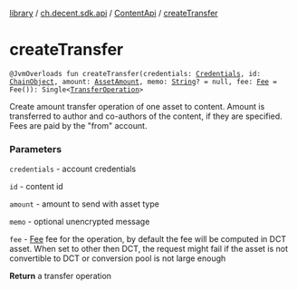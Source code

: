 [library](../../index.md) / [ch.decent.sdk.api](../index.md) / [ContentApi](index.md) / [createTransfer](./create-transfer.md)

# createTransfer

`@JvmOverloads fun createTransfer(credentials: `[`Credentials`](../../ch.decent.sdk.crypto/-credentials/index.md)`, id: `[`ChainObject`](../../ch.decent.sdk.model/-chain-object/index.md)`, amount: `[`AssetAmount`](../../ch.decent.sdk.model/-asset-amount/index.md)`, memo: `[`String`](https://kotlinlang.org/api/latest/jvm/stdlib/kotlin/-string/index.html)`? = null, fee: `[`Fee`](../../ch.decent.sdk.model/-fee/index.md)` = Fee()): Single<`[`TransferOperation`](../../ch.decent.sdk.model.operation/-transfer-operation/index.md)`>`

Create amount transfer operation of one asset to content. Amount is transferred to author and co-authors of the content, if they are specified.
Fees are paid by the "from" account.

### Parameters

`credentials` - account credentials

`id` - content id

`amount` - amount to send with asset type

`memo` - optional unencrypted message

`fee` - [Fee](../../ch.decent.sdk.model/-fee/index.md) fee for the operation, by default the fee will be computed in DCT asset.
When set to other then DCT, the request might fail if the asset is not convertible to DCT or conversion pool is not large enough

**Return**
a transfer operation

